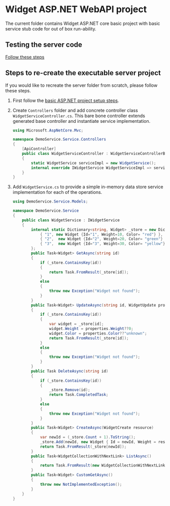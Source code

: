 # Widget ASP.NET WebAPI project

The current folder contains Widget ASP.NET core basic project with basic service stub code for out of box run-ability.

## Testing the server code

[Follow these steps](../README.md#testing-the-server-code)

## Steps to re-create the executable server project

If you would like to recreate the server folder from scratch, please follow these steps.

1. First follow the [basic ASP.NET project setup steps](../README.md#steps-to-create-basic-aspnet-webapi-projects).

1. Create `Controllers` folder and add concrete controller class `WidgetServiceController.cs`. This bare bone controller extends generated base controller and instantiate service implementation.

    ```csharp
    using Microsoft.AspNetCore.Mvc;
    
    namespace DemoService.Service.Controllers
    {
        [ApiController]
        public class WidgetServiceController : WidgetServiceControllerBase
        {
            static WidgetService serviceImpl = new WidgetService();
            internal override IWidgetService WidgetServiceImpl => serviceImpl;
        }
    }
    ```

1. Add `WidgetService.cs` to provide a simple in-memory data store service implementation for each of the operations.

    ```csharp
    using DemoService.Service.Models;
    
    namespace DemoService.Service
    {
        public class WidgetService : IWidgetService
        {
            internal static Dictionary<string, Widget> _store = new Dictionary<string, Widget> {
                { "1", new Widget {Id="1", Weight=10, Color= "red"} },
                { "2",  new Widget {Id="2", Weight=20, Color= "green"} },
                { "3",  new Widget {Id="3", Weight=30, Color= "yellow"} },
            };
            public Task<Widget> GetAsync(string id)
            {
                if (_store.ContainsKey(id))
                {
                    return Task.FromResult(_store[id]);
                }
                else
                {
                    throw new Exception("Widget not found");
                }
            }
            public Task<Widget> UpdateAsync(string id, WidgetUpdate properties)
            {
                if (_store.ContainsKey(id))
                {
                    var widget = _store[id];
                    widget.Weight = properties.Weight??0;
                    widget.Color = properties.Color??"unknown";
                    return Task.FromResult(_store[id]);
                }
                else
                {
                    throw new Exception("Widget not found");
                }
            }
            public Task DeleteAsync(string id)
            {
                if (_store.ContainsKey(id))
                {
                    _store.Remove(id);
                    return Task.CompletedTask;
                }
                else
                {
                    throw new Exception("Widget not found");
                }
            }
            public Task<Widget> CreateAsync(WidgetCreate resource)
            {
                var newId = (_store.Count + 1).ToString();
                _store.Add(newId, new Widget { Id = newId, Weight = resource.Weight, Color = resource.Color });
                return Task.FromResult(_store[newId]);
            }
            public Task<WidgetCollectionWithNextLink> ListAsync()
            {
                return Task.FromResult(new WidgetCollectionWithNextLink { Value = _store.Values.ToArray() });
            }
            public Task<Widget> CustomGetAsync()
            {
                throw new NotImplementedException();
            }
        }
    }
    
    ```
